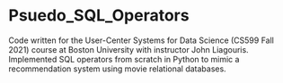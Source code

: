 # Psuedo_SQL_Operators
Code written for the User-Center Systems for Data Science (CS599 Fall 2021) course at Boston University with instructor John Liagouris. Implemented SQL operators from scratch in Python to mimic a recommendation system using movie relational databases.
